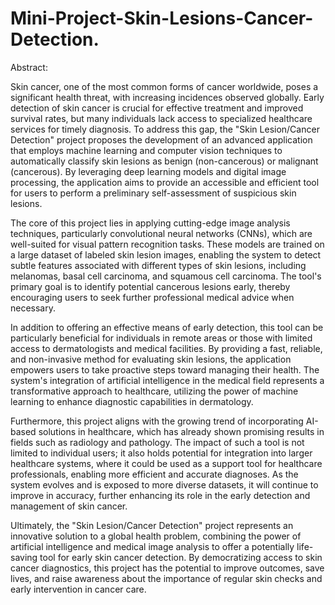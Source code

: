 # Mini-Project-Skin-Lesions-Cancer-Detection.

Abstract:

Skin cancer, one of the most common forms of cancer worldwide, poses a significant health threat, with increasing incidences observed globally. Early detection of skin cancer is crucial for effective treatment and improved survival rates, but many individuals lack access to specialized healthcare services for timely diagnosis. To address this gap, the "Skin Lesion/Cancer Detection" project proposes the development of an advanced application that employs machine learning and computer vision techniques to automatically classify skin lesions as benign (non-cancerous) or malignant (cancerous). By leveraging deep learning models and digital image processing, the application aims to provide an accessible and efficient tool for users to perform a preliminary self-assessment of suspicious skin lesions.

The core of this project lies in applying cutting-edge image analysis techniques, particularly convolutional neural networks (CNNs), which are well-suited for visual pattern recognition tasks. These models are trained on a large dataset of labeled skin lesion images, enabling the system to detect subtle features associated with different types of skin lesions, including melanomas, basal cell carcinoma, and squamous cell carcinoma. The tool's primary goal is to identify potential cancerous lesions early, thereby encouraging users to seek further professional medical advice when necessary.

In addition to offering an effective means of early detection, this tool can be particularly beneficial for individuals in remote areas or those with limited access to dermatologists and medical facilities. By providing a fast, reliable, and non-invasive method for evaluating skin lesions, the application empowers users to take proactive steps toward managing their health. The system's integration of artificial intelligence in the medical field represents a transformative approach to healthcare, utilizing the power of machine learning to enhance diagnostic capabilities in dermatology.

Furthermore, this project aligns with the growing trend of incorporating AI-based solutions in healthcare, which has already shown promising results in fields such as radiology and pathology. The impact of such a tool is not limited to individual users; it also holds potential for integration into larger healthcare systems, where it could be used as a support tool for healthcare professionals, enabling more efficient and accurate diagnoses. As the system evolves and is exposed to more diverse datasets, it will continue to improve in accuracy, further enhancing its role in the early detection and management of skin cancer.

Ultimately, the "Skin Lesion/Cancer Detection" project represents an innovative solution to a global health problem, combining the power of artificial intelligence and medical image analysis to offer a potentially life-saving tool for early skin cancer detection. By democratizing access to skin cancer diagnostics, this project has the potential to improve outcomes, save lives, and raise awareness about the importance of regular skin checks and early intervention in cancer care.
